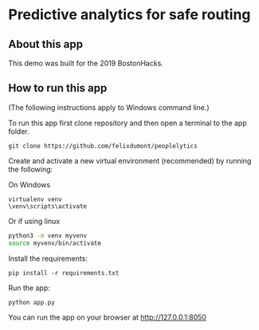 # Predictive analytics for safe routing

## About this app

This demo was built for the 2019 BostonHacks.

## How to run this app

(The following instructions apply to Windows command line.)

To run this app first clone repository and then open a terminal to the app folder.

```
git clone https://github.com/felixdumont/peoplelytics
```

Create and activate a new virtual environment (recommended) by running
the following:

On Windows

```
virtualenv venv 
\venv\scripts\activate
```

Or if using linux

```bash
python3 -m venv myvenv
source myvenv/bin/activate
```

Install the requirements:

```
pip install -r requirements.txt
```
Run the app:

```
python app.py
```
You can run the app on your browser at http://127.0.0.1:8050
